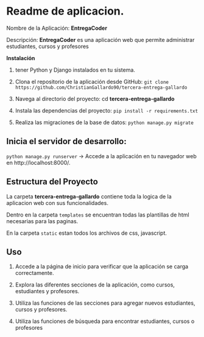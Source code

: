 # Readme de aplicacion.
Nombre de la Aplicación: **EntregaCoder**

Descripción: **EntregaCoder** es una aplicación web que permite administrar estudiantes, cursos y profesores 

**Instalación**

1. tener Python y Django instalados en tu sistema.

2. Clona el repositorio de la aplicación desde GitHub: `git clone https://github.com/ChristianGallardo90/tercera-entrega-gallardo`

3. Navega al directorio del proyecto: cd **tercera-entrega-gallardo**

4. Instala las dependencias del proyecto: `pip install -r requirements.txt`

5. Realiza las migraciones de la base de datos: `python manage.py migrate`

## Inicia el servidor de desarrollo:

`python manage.py runserver` -> Accede a la aplicación en tu navegador web en http://localhost:8000/.

## Estructura del Proyecto

La carpeta **tercera-entrega-gallardo** contiene toda la logica de la aplicacion web con sus funcionalidades.

Dentro en la carpeta `templates` se encuentran todas las plantillas de html necesarias para las paginas.

En la carpeta `static` estan todos los archivos de css, javascript.


## Uso

1. Accede a la página de inicio para verificar que la aplicación se carga correctamente.

2. Explora las diferentes secciones de la aplicación, como cursos, estudiantes y profesores.

3. Utiliza las funciones de las secciones para agregar nuevos estudiantes, cursos y profesores.

4. Utiliza las funciones de búsqueda para encontrar estudiantes, cursos o profesores